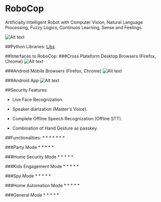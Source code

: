 # RoboCop
Artificially Intelligent Robot with Computer Vision, Natural Language Processing, Fuzzy Logics, Continuos Learning, Sense and Feelings.

![Alt text](https://github.com/G10DRAS/RoboCop/blob/master/RoboCop1.jpg "RoboCop")

##Python Libraries:
[Libs](https://requires.io/github/G10DRAS/RoboCop/requirements/?branch=master)

##Interfaces to RoboCop:
###Cross Plateform Desktop Browsers (Firefox, Chrome)
![Alt text](https://github.com/G10DRAS/RoboCop/blob/master/DWB1.jpg "Desktop Browsers")

###Android Mobile Browsers (Firefox, Chrome)
![Alt text](https://github.com/G10DRAS/RoboCop/blob/master/AWB.jpg "Desktop Browsers")

###Android App
![Alt text](https://github.com/G10DRAS/RoboCop/blob/master/ANA.jpg "Android App")

##Security Features:

* Live Face Recognization.

* Speaker diarization (Master's Voice).

* Complete Offline Speech Recognization (Offline STT).

* Combination of Hand Gesture as passkey.

##Functionalities:
*
*
*
*
*
*
*

###Party Mode
*
*
*
*
*

###Home Security Mode
*
*
*
*
*

###Kids Engagement Mode
*
*
*
*
*

###Spy Mode
*
*
*
*
*

###Home Automation Mode
*
*
*
*
*

###General Mode
*
*
*
*
*

